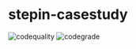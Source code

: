 # stepin-casestudy
![codequality](https://www.code-inspector.com/project/28928/score/svg)
![codegrade](https://www.code-inspector.com/project/28928/status/svg)

